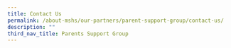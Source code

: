 ```yaml
---
title: Contact Us
permalink: /about-mshs/our-partners/parent-support-group/contact-us/
description: ""
third_nav_title: Parents Support Group
---
```

